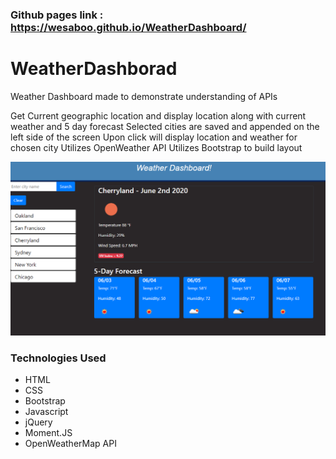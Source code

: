 ### Github pages link : https://wesaboo.github.io/WeatherDashboard/

# WeatherDashborad

Weather Dashboard made to demonstrate understanding of APIs

Get Current geographic location and display location along with current weather and 5 day forecast
Selected cities are saved and appended on the left side of the screen
Upon click will display location and weather for chosen city
Utilizes OpenWeather API
Utilizes Bootstrap to build layout


![Screenshot of Password Generator](/assets/WeatherDash.png)

### Technologies Used

- HTML
- CSS
- Bootstrap
- Javascript
- jQuery
- Moment.JS
- OpenWeatherMap API
